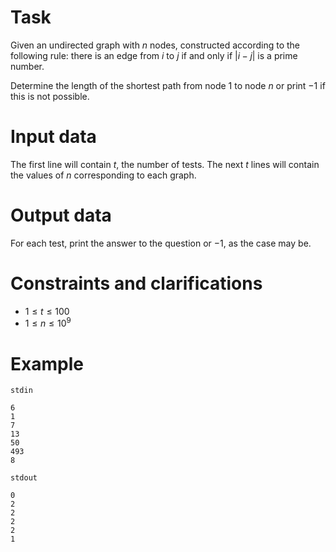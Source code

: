 
# Task

Given an undirected graph with $n$ nodes, constructed according to the following rule: there is an edge from $i$ to $j$ if and only if $|i - j|$ is a prime number.

Determine the length of the shortest path from node $1$ to node $n$ or print $-1$ if this is not possible.

# Input data

The first line will contain $t$, the number of tests. The next $t$ lines will contain the values of $n$ corresponding to each graph.

# Output data

For each test, print the answer to the question or $-1$, as the case may be.

# Constraints and clarifications

* $1 \leq t \leq 100$
* $1 \leq n \leq 10^9$

# Example

`stdin`
```
6
1
7
13
50
493
8
```

`stdout`
```
0
2
2
2
2
1
```

